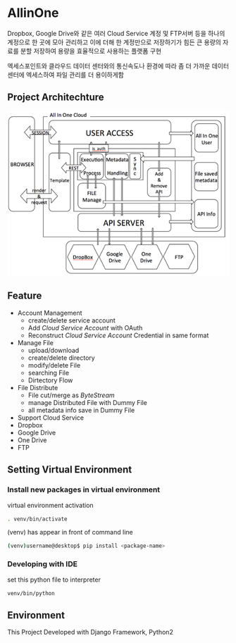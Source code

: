 # AllinOne

Dropbox, Google Drive와 같은 여러 Cloud Service 계정 및 FTP서버 등을 하나의 계정으로 한 곳에 모아 관리하고 이에 더해 한 계정만으로 저장하기가 힘든 큰 용량의 자료를 분할 저장하여 
용량을 효율적으로 사용하는 플랫폼 구현 

엑세스포인트와 클라우드 데이터 센터와의 통신속도나 환경에 따라 좀 더 가까운 데이터 센터에 엑세스하여 파일 관리를 더 용이하게함


## Project Architechture
![](archi.png)

## Feature
* Account Management
  * create/delete service account
  * Add *Cloud Service Account* with OAuth
  * Reconstruct *Cloud Service Account* Credential in same format
* Manage File
  * upload/download
  * create/delete directory
  * modify/delete File 
  * searching File
  * Dirtectory Flow 
* File Distribute
  * File cut/merge as *ByteStream*
  * manage Distributed File with Dummy File
  * all metadata info save in Dummy File
* Support Cloud Service
 * Dropbox
 * Google Drive
 * One Drive
 * FTP
 
## Setting Virtual Environment

### Install new packages in virtual environment
virtual environment activation
```sh
. venv/bin/activate
```

(venv) has appear in front of command line
```sh
(venv)username@desktop$ pip install <package-name>
```

### Developing with IDE
set this python file to interpreter
```sh
venv/bin/python
```

## Environment 
This Project Developed with Django Framework, Python2

